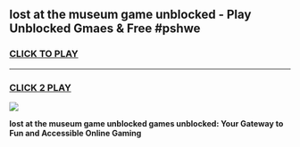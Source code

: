 
## lost at the museum game unblocked - Play Unblocked Gmaes & Free #pshwe
<h3>
<a href="https://news.freeplayer.one?title=lost_at_the_museum_game_unblocked&ref=26F">CLICK TO PLAY</a></h3>
<hr>

<h3>
<a href="https://news.freeplayer.one?title=lost_at_the_museum_game_unblocked&ref=26F">CLICK 2 PLAY</a>
  
</h3>

<a href="https://news.freeplayer.one?title=lost_at_the_museum_game_unblocked&ref=26F/"><img src="https://clearcache.store/games.png"></a>


**lost at the museum game unblocked games unblocked: Your Gateway to Fun and Accessible Online Gaming**
